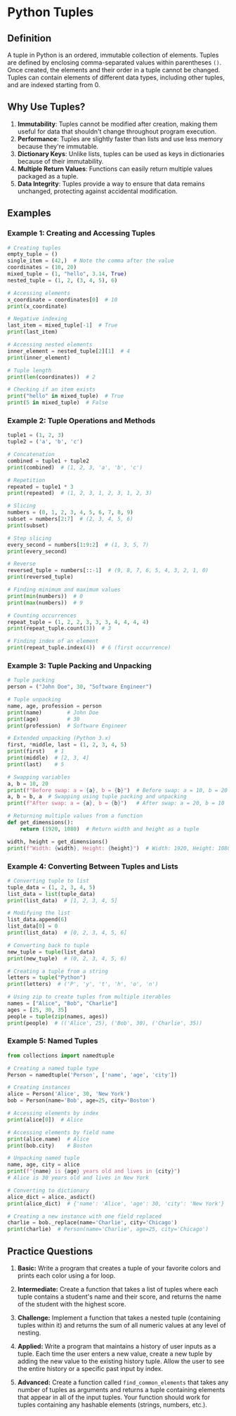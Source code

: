 # Python Tuples

## Definition
A tuple in Python is an ordered, immutable collection of elements. Tuples are defined by enclosing comma-separated values within parentheses `()`. Once created, the elements and their order in a tuple cannot be changed. Tuples can contain elements of different data types, including other tuples, and are indexed starting from 0.

## Why Use Tuples?
1. **Immutability**: Tuples cannot be modified after creation, making them useful for data that shouldn't change throughout program execution.
2. **Performance**: Tuples are slightly faster than lists and use less memory because they're immutable.
3. **Dictionary Keys**: Unlike lists, tuples can be used as keys in dictionaries because of their immutability.
4. **Multiple Return Values**: Functions can easily return multiple values packaged as a tuple.
5. **Data Integrity**: Tuples provide a way to ensure that data remains unchanged, protecting against accidental modification.

## Examples

### Example 1: Creating and Accessing Tuples
```python
# Creating tuples
empty_tuple = ()
single_item = (42,)  # Note the comma after the value
coordinates = (10, 20)
mixed_tuple = (1, "hello", 3.14, True)
nested_tuple = (1, 2, (3, 4, 5), 6)

# Accessing elements
x_coordinate = coordinates[0]  # 10
print(x_coordinate)

# Negative indexing
last_item = mixed_tuple[-1]  # True
print(last_item)

# Accessing nested elements
inner_element = nested_tuple[2][1]  # 4
print(inner_element)

# Tuple length
print(len(coordinates))  # 2

# Checking if an item exists
print("hello" in mixed_tuple)  # True
print(5 in mixed_tuple)  # False
```

### Example 2: Tuple Operations and Methods
```python
tuple1 = (1, 2, 3)
tuple2 = ('a', 'b', 'c')

# Concatenation
combined = tuple1 + tuple2
print(combined)  # (1, 2, 3, 'a', 'b', 'c')

# Repetition
repeated = tuple1 * 3
print(repeated)  # (1, 2, 3, 1, 2, 3, 1, 2, 3)

# Slicing
numbers = (0, 1, 2, 3, 4, 5, 6, 7, 8, 9)
subset = numbers[2:7]  # (2, 3, 4, 5, 6)
print(subset)

# Step slicing
every_second = numbers[1:9:2]  # (1, 3, 5, 7)
print(every_second)

# Reverse
reversed_tuple = numbers[::-1]  # (9, 8, 7, 6, 5, 4, 3, 2, 1, 0)
print(reversed_tuple)

# Finding minimum and maximum values
print(min(numbers))  # 0
print(max(numbers))  # 9

# Counting occurrences
repeat_tuple = (1, 2, 2, 3, 3, 3, 4, 4, 4, 4)
print(repeat_tuple.count(3))  # 3

# Finding index of an element
print(repeat_tuple.index(4))  # 6 (first occurrence)
```

### Example 3: Tuple Packing and Unpacking
```python
# Tuple packing
person = ("John Doe", 30, "Software Engineer")

# Tuple unpacking
name, age, profession = person
print(name)        # John Doe
print(age)         # 30
print(profession)  # Software Engineer

# Extended unpacking (Python 3.x)
first, *middle, last = (1, 2, 3, 4, 5)
print(first)   # 1
print(middle)  # [2, 3, 4]
print(last)    # 5

# Swapping variables
a, b = 10, 20
print(f"Before swap: a = {a}, b = {b}")  # Before swap: a = 10, b = 20
a, b = b, a  # Swapping using tuple packing and unpacking
print(f"After swap: a = {a}, b = {b}")   # After swap: a = 20, b = 10

# Returning multiple values from a function
def get_dimensions():
    return (1920, 1080)  # Return width and height as a tuple

width, height = get_dimensions()
print(f"Width: {width}, Height: {height}")  # Width: 1920, Height: 1080
```

### Example 4: Converting Between Tuples and Lists
```python
# Converting tuple to list
tuple_data = (1, 2, 3, 4, 5)
list_data = list(tuple_data)
print(list_data)  # [1, 2, 3, 4, 5]

# Modifying the list
list_data.append(6)
list_data[0] = 0
print(list_data)  # [0, 2, 3, 4, 5, 6]

# Converting back to tuple
new_tuple = tuple(list_data)
print(new_tuple)  # (0, 2, 3, 4, 5, 6)

# Creating a tuple from a string
letters = tuple("Python")
print(letters)  # ('P', 'y', 't', 'h', 'o', 'n')

# Using zip to create tuples from multiple iterables
names = ["Alice", "Bob", "Charlie"]
ages = [25, 30, 35]
people = tuple(zip(names, ages))
print(people)  # (('Alice', 25), ('Bob', 30), ('Charlie', 35))
```

### Example 5: Named Tuples
```python
from collections import namedtuple

# Creating a named tuple type
Person = namedtuple('Person', ['name', 'age', 'city'])

# Creating instances
alice = Person('Alice', 30, 'New York')
bob = Person(name='Bob', age=25, city='Boston')

# Accessing elements by index
print(alice[0])  # Alice

# Accessing elements by field name
print(alice.name)  # Alice
print(bob.city)    # Boston

# Unpacking named tuple
name, age, city = alice
print(f"{name} is {age} years old and lives in {city}")
# Alice is 30 years old and lives in New York

# Converting to dictionary
alice_dict = alice._asdict()
print(alice_dict)  # {'name': 'Alice', 'age': 30, 'city': 'New York'}

# Creating a new instance with one field replaced
charlie = bob._replace(name='Charlie', city='Chicago')
print(charlie)  # Person(name='Charlie', age=25, city='Chicago')
```

## Practice Questions

1. **Basic:** Write a program that creates a tuple of your favorite colors and prints each color using a for loop.

2. **Intermediate:** Create a function that takes a list of tuples where each tuple contains a student's name and their score, and returns the name of the student with the highest score.

3. **Challenge:** Implement a function that takes a nested tuple (containing tuples within it) and returns the sum of all numeric values at any level of nesting.

4. **Applied:** Write a program that maintains a history of user inputs as a tuple. Each time the user enters a new value, create a new tuple by adding the new value to the existing history tuple. Allow the user to see the entire history or a specific past input by index.

5. **Advanced:** Create a function called `find_common_elements` that takes any number of tuples as arguments and returns a tuple containing elements that appear in all of the input tuples. Your function should work for tuples containing any hashable elements (strings, numbers, etc.).